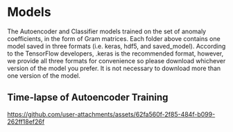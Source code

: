 # Models
The Autoencoder and Classifier models trained on the set of anomaly coefficients, in the form of Gram matrices. Each folder above contains one model saved in three formats (i.e. keras, hdf5, and saved_model). According to the TensorFlow developers, .keras is the recommended format, however, we provide all three formats for convenience so please download whichever version of the model you prefer. It is not necessary to download more than one version of the model.

## Time-lapse of Autoencoder Training

https://github.com/user-attachments/assets/62fa560f-2f85-484f-b099-262ff18ef26f

